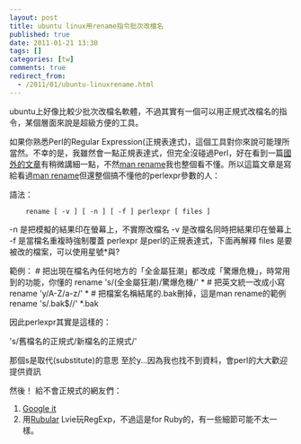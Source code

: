 ```yaml
---
layout: post
title: ubuntu linux用rename指令批次改檔名
published: true
date: 2011-01-21 13:30
tags: []
categories: [tw]
comments: true
redirect_from:
  - /2011/01/ubuntu-linuxrename.html
---
```



ubuntu上好像比較少批次改檔名軟體，不過其實有一個可以用正規式改檔名的指令，某個層面來說是超級方便的工具。

如果你熟悉Perl的Regular Expression(正規表達式)，這個工具對你來說可能理所當然。不幸的是，我雖然會一點正規表達式，但完全沒碰過Perl，好在看到一篇[國外的文章][1]有稍微講細一點，不然[man rename][2]我也整個看不懂。所以這篇文章是寫給看過[man rename][2]但還整個搞不懂他的perlexpr參數的人：

語法：

		rename [ -v ] [ -n ] [ -f ] perlexpr [ files ]

-n 是把模擬的結果印在螢幕上，不實際改檔名
-v 是改檔名同時把結果印在螢幕上
-f 是當檔名重複時強制覆蓋
perlexpr 是perl的正規表達式，下面再解釋
files 是要被改的檔案，可以使用星號*與?


範例：
		# 把出現在檔名內任何地方的「全金屬狂潮」都改成「驚爆危機」，時常用到的功能，你懂的
		rename 's/(全金屬狂潮)/驚爆危機/' *
		# 把英文統一改成小寫
		rename 'y/A-Z/a-z/' *
		# 把檔案名稱結尾的.bak刪掉，這是man rename的範例
		rename 's/\.bak$//' *.bak


因此perlexpr其實是這樣的：

's/舊檔名的正規式/新檔名的正規式/'

那個s是取代(substitute)的意思
至於y…因為我也找不到資料，會perl的大大歡迎提供資訊


然後！
給不會正規式的網友們：


1. [Google it][3]
2. 用[Rubular][4] Lvie玩RegExp，不過這是for Ruby的，有一些細節可能不太一樣。



[1]: http://tips.webdesign10.com/how-to-bulk-rename-files-in-linux-in-the-terminal
[2]: http://blog.csdn.net/disikexing/archive/2009/05/06/4154205.aspx
[3]: http://www.google.com.tw/search?sourceid=chrome&ie=UTF-8&q=%E6%AD%A3%E8%A6%8F%E5%BC%8F
[4]: http://www.rubular.com/regexes/
